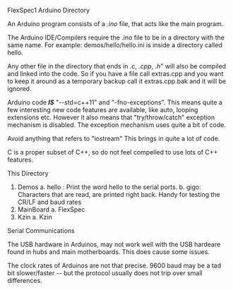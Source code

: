 FlexSpec1 Arduino Directory


An Arduino program consists of a *.ino* file, that acts like the main program.

The Arduino IDE/Compilers require the .ino file to be in a directory with the
same name. For example:  demos/hello/hello.ini is inside a directory called hello.

Any other file in the directory that ends in *.c*, *.cpp*, *.h*" will also
be compiled and linked into the code. So if you have a file call extras.cpp
and you want to keep it around as a temporary backup call it extras.cpp.bak
and it will be ignored.

Arduino code ***IS*** "--std=c++11" and "-fno-exceptions". This means quite
a few interesting new code features are available, like auto, looping extensions
etc. However it also means that "try/throw/catch" exception mechanism is 
disabled. The exception mechanism uses quite a bit of code.

Avoid anything that refers to "iostream" This brings in quite a lot of code.

C is a proper subset of C++, so do not feel compelled to use lots of C++
features.

This Directory

1. Demos
   a. hello : Print the word hello to the serial ports.
   b. gigo: Characters that are read, are printed right back. Handy for testing
the CR/LF and baud rates
2. MainBoard
   a. FlexSpec
3. Kzin
   a. Kzin


Serial Communications


The USB hardware in Arduinos, may not work well with the USB hardeare
found in hubs and main motherboards. This does cause some issues.

The clock rates of Arduinos are not that precise. 9600 baud may be 
a tad bit slower/faster -- but the protocol usually does not trip
over small differences.


